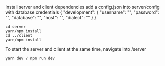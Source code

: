 Install server and client dependencies
add a config.json into server/config with database credentials
{
    "development": {
        "username": "",
        "password": "",
        "database": "",
        "host": "",
        "dialect": ""
    }
}

```
cd server
yarn/npm install
cd ../client
yarn/npm install
```

To start the server and client at the same time, navigate into /server

```
yarn dev / npm run dev
```